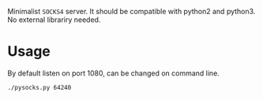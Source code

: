 Minimalist `SOCKS4` server. It should be compatible with python2 and python3. No external librariry needed.

# Usage

By default listen on port 1080, can be changed on command line.

```bash
./pysocks.py 64240
```
